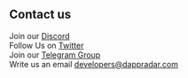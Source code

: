 ## Contact us <!-- {docsify-ignore} -->

Join our [Discord](https://discord.com/invite/4ybbssrHkm)\
Follow Us on [Twitter](https://twitter.com/dappradar)\
Join our [Telegram Group](https://t.me/joinchat/GdhNjQ8PMhCZ_a0CZutmXg)\
Write us an email developers@dappradar.com

